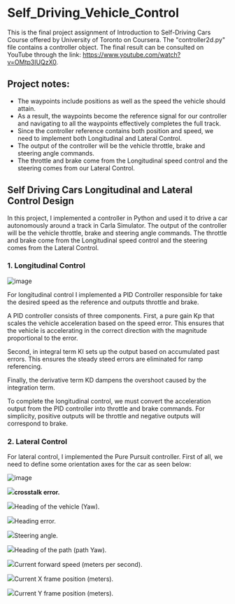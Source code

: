 # Self_Driving_Vehicle_Control

This is the final project assignment of Introduction to Self-Driving Cars Course offered by University of Toronto on Coursera. The "controller2d.py" file contains a controller object. The final result can be consulted on YouTube through the link: https://www.youtube.com/watch?v=OMtp3IUQzX0.

## Project notes:

* The waypoints include positions as well as the speed the vehicle should attain.
* As a result, the waypoints become the reference signal for our controller and navigating to all the waypoints effectively completes the full track.
* Since the controller reference contains both position and speed, we need to implement both Longitudinal and Lateral Control.
* The output of the controller will be the vehicle throttle, brake and steering angle commands.
* The throttle and brake come from the Longitudinal speed control and the steering comes from our Lateral Control.

## Self Driving Cars Longitudinal and Lateral Control Design
In this project, I implemented a controller in Python and used it to drive a car autonomously around a track in Carla Simulator. The output of the controller will be the vehicle throttle, brake and steering angle commands. The throttle and brake come from the Longitudinal speed control and the steering comes from the Lateral Control.

### 1. Longitudinal Control
![image](https://github.com/mattsousaa/Self_Driving_Vehicle_Control/blob/master/images/pid_longitudinal.png)

For longitudinal control I implemented a PID Controller responsible for take the desired speed as the reference and outputs throttle and brake.

A PID controller consists of three components. First, a pure gain Kp that scales the vehicle acceleration based on the speed error. This ensures that the vehicle is accelerating in the correct direction with the magnitude proportional to the error.

Second, in integral term KI sets up the output based on accumulated past errors. This ensures the steady steed errors are eliminated for ramp referencing.

Finally, the derivative term KD dampens the overshoot caused by the integration term.

To complete the longitudinal control, we must convert the acceleration output from the PID controller into throttle and brake commands. For simplicity, positive outputs will be throttle and negative outputs will correspond to brake.

### 2. Lateral Control

For lateral control, I implemented the Pure Pursuit controller. First of all, we need to define some orientation axes for the car as seen below:

![image](https://github.com/mattsousaa/Self_Driving_Vehicle_Control/blob/master/images/car_axles.png)

**<p><img src="https://render.githubusercontent.com/render/math?math=e=">crosstalk error.</p>**
<p><img src="https://render.githubusercontent.com/render/math?math=\theta_c=">Heading of the vehicle (Yaw).</p>
<p><img src="https://render.githubusercontent.com/render/math?math=\psi=">Heading error.</p>
<p><img src="https://render.githubusercontent.com/render/math?math=\delta=">Steering angle.</p>
<p><img src="https://render.githubusercontent.com/render/math?math=\psi %2B\theta_c=">Heading of the path (path Yaw).</p>
<p><img src="https://render.githubusercontent.com/render/math?math=v=">Current forward speed (meters per second).</p>
<p><img src="https://render.githubusercontent.com/render/math?math=x_c=">Current X frame position (meters).</p>
<p><img src="https://render.githubusercontent.com/render/math?math=y_c=">Current Y frame position (meters).</p>
